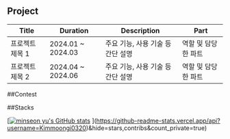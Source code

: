 
## Project

| Title            | Duration        | Description                          | Part               |
|------------------|------------------|--------------------------------------|---------------------|
| 프로젝트 제목 1   | 2024.01 ~ 2024.03 | 주요 기능, 사용 기술 등 간단 설명     | 역할 및 담당한 파트 |
| 프로젝트 제목 2   | 2024.04 ~ 2024.06 | 주요 기능, 사용 기술 등 간단 설명     | 역할 및 담당한 파트 |


##Contest

##Stacks


[[![minseon yu's GitHub stats](https://github-readme-stats.vercel.app/api?username=Kimmoongi0320)](https://github.com/Kimmoongi0320/github-readme-stats)
](https://github-readme-stats.vercel.app/api?username=Kimmoongi0320)&hide=stars,contribs&count_private=true)
